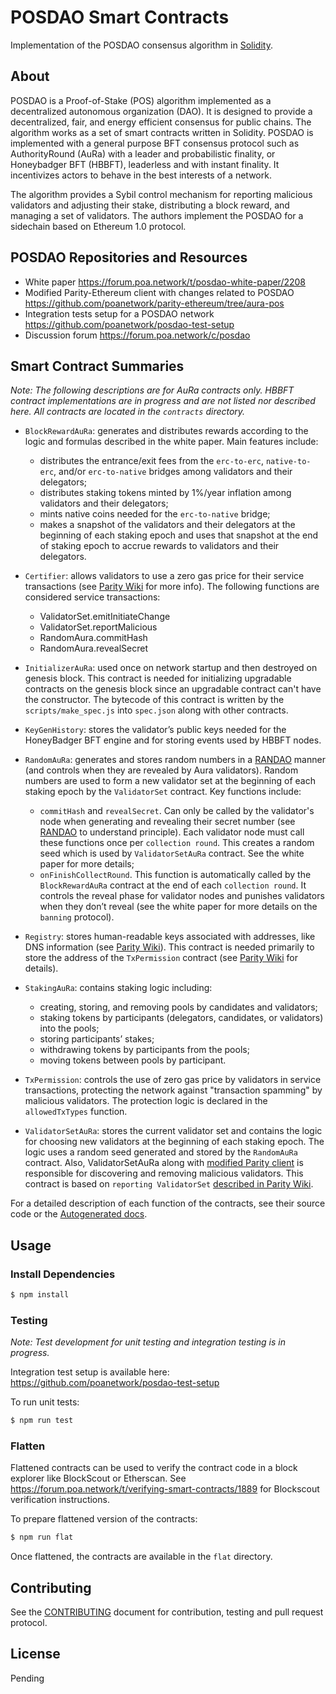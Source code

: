 # POSDAO Smart Contracts

Implementation of the POSDAO consensus algorithm in [Solidity](https://solidity.readthedocs.io).

## About

POSDAO is a Proof-of-Stake (POS) algorithm implemented as a decentralized autonomous organization (DAO). It is designed to provide a decentralized, fair, and energy efficient consensus for public chains. The algorithm works as a set of smart contracts written in Solidity. POSDAO is implemented with a general purpose BFT consensus protocol such as AuthorityRound (AuRa) with a leader and probabilistic finality, or Honeybadger BFT (HBBFT), leaderless and with instant finality. It incentivizes actors to behave in the best interests of a network. 

The algorithm provides a Sybil control mechanism for reporting malicious validators and adjusting their stake, distributing a block reward, and managing a set of validators. The authors implement the POSDAO for a sidechain based on Ethereum 1.0 protocol.

## POSDAO Repositories and Resources

- White paper https://forum.poa.network/t/posdao-white-paper/2208
- Modified Parity-Ethereum client with changes related to POSDAO https://github.com/poanetwork/parity-ethereum/tree/aura-pos
- Integration tests setup for a POSDAO network https://github.com/poanetwork/posdao-test-setup
- Discussion forum https://forum.poa.network/c/posdao

## Smart Contract Summaries

_Note: The following descriptions are for AuRa contracts only. HBBFT contract implementations are in progress and are not listed nor described here. All contracts are located in the `contracts` directory._

- `BlockRewardAuRa`: generates and distributes rewards according to the logic and formulas described in the white paper. Main features include:
  - distributes the entrance/exit fees from the `erc-to-erc`, `native-to-erc`, and/or `erc-to-native` bridges among validators and their delegators;
  - distributes staking tokens minted by 1%/year inflation among validators and their delegators;
  - mints native coins needed for the `erc-to-native` bridge;
  - makes a snapshot of the validators and their delegators at the beginning of each staking epoch and uses that snapshot at the end of staking epoch to accrue rewards to validators and their delegators.

- `Certifier`: allows validators to use a zero gas price for their service transactions (see [Parity Wiki](https://wiki.parity.io/Permissioning.html#gas-price) for more info). The following functions are considered service transactions:
  - ValidatorSet.emitInitiateChange
  - ValidatorSet.reportMalicious
  - RandomAura.commitHash
  - RandomAura.revealSecret

- `InitializerAuRa`: used once on network startup and then destroyed on genesis block. This contract is needed for initializing upgradable contracts on the genesis block since an upgradable contract can't have the constructor. The bytecode of this contract is written by the `scripts/make_spec.js` into `spec.json` along with other contracts.

- `KeyGenHistory`: stores the validator’s public keys needed for the HoneyBadger BFT engine and for storing events used by HBBFT nodes.

- `RandomAuRa`: generates and stores random numbers in a [RANDAO](https://github.com/randao/randao) manner (and controls when they are revealed by Aura validators). Random numbers are used to form a new validator set at the beginning of each staking epoch by the `ValidatorSet` contract. Key functions include:
  - `commitHash` and `revealSecret`. Can only be called by the validator's node when generating and revealing their secret number (see [RANDAO](https://github.com/randao/randao) to understand principle). Each validator node must call these functions once per `collection round`. This creates a random seed which is used by `ValidatorSetAuRa` contract. See the white paper for more details;
  - `onFinishCollectRound`. This function is automatically called by the `BlockRewardAuRa` contract at the end of each `collection round`. It controls the reveal phase for validator nodes and punishes validators when they don’t reveal (see the white paper for more details on the `banning` protocol).

- `Registry`: stores human-readable keys associated with addresses, like DNS information (see [Parity Wiki](https://wiki.parity.io/Parity-name-registry.html)). This contract is needed primarily to store the address of the `TxPermission` contract (see [Parity Wiki](https://wiki.parity.io/Permissioning.html#transaction-type) for details).

- `StakingAuRa`: contains staking logic including:
  - creating, storing, and removing pools by candidates and validators;
  - staking tokens by participants (delegators, candidates, or validators) into the pools;
  - storing participants’ stakes;
  - withdrawing tokens by participants from the pools;
  - moving tokens between pools by participant.

- `TxPermission`: controls the use of zero gas price by validators in service transactions, protecting the network against "transaction spamming" by malicious validators. The protection logic is declared in the `allowedTxTypes` function.

- `ValidatorSetAuRa`: stores the current validator set and contains the logic for choosing new validators at the beginning of each staking epoch. The logic uses a random seed generated and stored by the `RandomAuRa` contract. Also, ValidatorSetAuRa along with [modified Parity client](https://github.com/poanetwork/parity-ethereum/tree/aura-pos) is responsible for discovering and removing malicious validators. This contract is based on `reporting ValidatorSet` [described in Parity Wiki](https://wiki.parity.io/Validator-Set.html#reporting-contract).

For a detailed description of each function of the contracts, see their source code or the [Autogenerated docs](https://poanetwork.github.io/posdao-contracts/docs/).

## Usage

### Install Dependencies

```bash
$ npm install
```

### Testing

_Note: Test development for unit testing and integration testing is in progress._

Integration test setup is available here: https://github.com/poanetwork/posdao-test-setup

To run unit tests:

```bash
$ npm run test 
```

### Flatten

Flattened contracts can be used to verify the contract code in a block explorer like BlockScout or Etherscan. See https://forum.poa.network/t/verifying-smart-contracts/1889 for Blockscout verification instructions.

To prepare flattened version of the contracts:

```bash
$ npm run flat
```

Once flattened, the contracts are available in the `flat` directory.

## Contributing

See the [CONTRIBUTING](CONTRIBUTING.md) document for contribution, testing and pull request protocol.

## License

Pending
